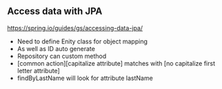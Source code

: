 ## Access data with JPA
https://spring.io/guides/gs/accessing-data-jpa/
- Need to define Enity class for object mapping
- As well as ID auto generate 
- Repository can custom method
 - [common action][capitalize attribute] matches with [no capitalize first letter attribute]
 - findByLastName will look for attribute lastName

